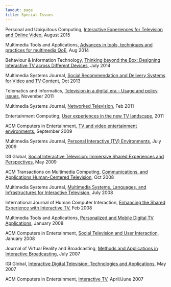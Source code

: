 ```yaml
---
layout: page
title: Special Issues
---
```


Personal and Ubiquitous Computing, [Interactive Experiences for Television and Online Video](http://link.springer.com/article/10.1007/s00779-015-0858-8), August 2015

Multimedia Tools and Applications, [Advances in tools, techniques and practices for multimedia QoE](http://link.springer.com/article/10.1007%2Fs11042-014-2203-z), Aug 2014 

Behaviour & Information Technology, [Thinking beyond the Box: Designing Interactive TV across Different Devices](http://www.tandfonline.com/toc/tbit20/33/8), July 2014

Multimedia Systems Journal, [Social Recommendation and Delivery Systems for Video and TV Content](http://link.springer.com/article/10.1007/s00530-013-0345-x), Oct 2013 

Telematics and Informatics, [Television in a digital era - Usage and policy issues](http://www.sciencedirect.com/science/journal/07365853/28/4), November 2011

Multimedia Systems Journal,	[Networked Television](http://link.springer.com/journal/530/17/1/page/1), Feb 2011

Entertainment Computing, [User experiences in the new TV landscape](http://www.sciencedirect.com/science/journal/18759521/2/3), 2011


ACM Computers in Entertainment, [TV and video entertainment environments](http://dl.acm.org/citation.cfm?id=1594943&CFID=433866863&CFTOKEN=66604891), September 2009

Multimedia Systems Journal, [Personal Interactive (TV) Environments](http://link.springer.com/journal/530/15/3/page/1), July 2009

IGI Global, [Social Interactive Television: Immersive Shared Experiences and Perspectives](http://www.igi-global.com/book/social-interactive-television/916), May 2009

ACM Transactions on Multimedia Computing, [Communications, and Applications Human-Centered Television](http://dl.acm.org/citation.cfm?id=1412196&picked=prox&CFID=424629405&CFTOKEN=37349639), Oct 2008 

Multimedia Systems Journal,	[Multimedia Systems, Languages, and Infrastructures for Interactive Television](http://link.springer.com/journal/530/14/2/), July 2008

International Journal of Human Computer Interaction, [Enhancing the Shared Experience with Interactive TV](http://www.tandfonline.com/toc/hihc20/24/2#.VBa2-aOuQ5c), Feb 2008

Multimedia Tools and Applications, [Personalized and Mobile Digital TV Applications](http://link.springer.com/journal/11042/36/1/page/1), January 2008

ACM Computers in Entertainment, [Social Television and User Interaction](http://dl.acm.org/citation.cfm?doid=1350843.1350847), January 2008 

Journal of Virtual Reality and Broadcasting, [Methods and Applications in Interactive Broadcasting](http://www.jvrb.org/past-issues/4.2007/1093), July 2007

IGI Global, [Interactive Digital Television: Technologies and Applications](http://www.igi-global.com/book/interactive-digital-television/640), May 2007

ACM Computers in Entertainment, [Interactive TV](http://dl.acm.org/citation.cfm?id=1279540&picked=prox&cfid=426430114&cftoken=73078372), April/June 2007

